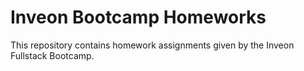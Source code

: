 # Inveon Bootcamp Homeworks
This repository contains homework assignments given by the Inveon Fullstack Bootcamp.
